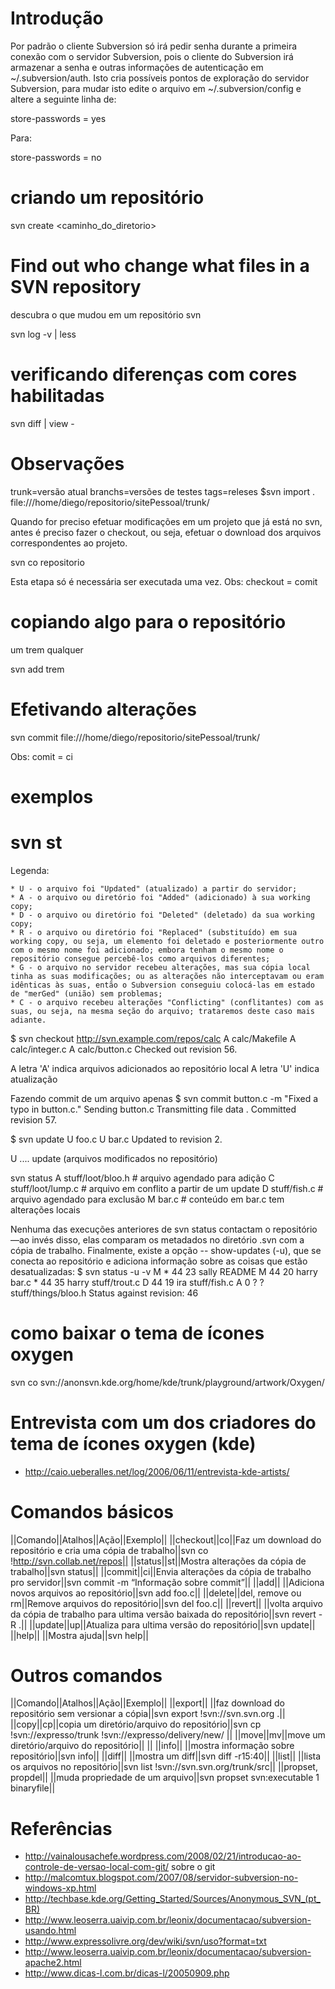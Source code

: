 # Introdução

Por padrão o cliente Subversion só irá pedir senha durante a primeira conexão com o servidor Subversion, pois o cliente do Subversion irá armazenar a senha e outras informações de autenticação em ~/.subversion/auth. Isto cria possíveis pontos de exploração do servidor Subversion, para mudar isto edite o arquivo em ~/.subversion/config e altere a seguinte linha de:

store-passwords = yes

Para:

store-passwords = no

# criando um repositório

  svn create <caminho_do_diretorio>


# Find out who change what files in a SVN repository
descubra o que mudou em um repositório svn

svn log -v | less


# verificando diferenças com cores habilitadas

svn diff | view -


# Observações

trunk=versão atual
branchs=versões de testes
tags=releses
$svn import   .   file:///home/diego/repositorio/sitePessoal/trunk/


Quando for preciso efetuar modificações em um
projeto que já está no svn, antes é preciso
fazer o checkout, ou seja, efetuar o download
dos arquivos correspondentes ao projeto.


  svn co repositorio

Esta etapa só é necessária ser executada uma vez.
Obs: checkout = comit

# copiando algo para o repositório
um trem qualquer

   svn add trem


# Efetivando alterações

  svn commit file:///home/diego/repositorio/sitePessoal/trunk/

Obs: comit = ci

# exemplos

# svn st

Legenda:

    * U - o arquivo foi "Updated" (atualizado) a partir do servidor;
    * A - o arquivo ou diretório foi "Added" (adicionado) à sua working copy;
    * D - o arquivo ou diretório foi "Deleted" (deletado) da sua working copy;
    * R - o arquivo ou diretório foi "Replaced" (substituído) em sua working copy, ou seja, um elemento foi deletado e posteriormente outro com o mesmo nome foi adicionado; embora tenham o mesmo nome o repositório consegue percebê-los como arquivos diferentes;
    * G - o arquivo no servidor recebeu alterações, mas sua cópia local tinha as suas modificações; ou as alterações não interceptavam ou eram idênticas às suas, então o Subversion conseguiu colocá-las em estado de "merGed" (união) sem problemas;
    * C - o arquivo recebeu alterações "Conflicting" (conflitantes) com as suas, ou seja, na mesma seção do arquivo; trataremos deste caso mais adiante.



$ svn checkout http://svn.example.com/repos/calc
A    calc/Makefile
A    calc/integer.c
A    calc/button.c
Checked out revision 56.

A letra 'A' indica arquivos adicionados ao repositório local
A letra 'U' indica atualização

Fazendo commit de um arquivo apenas
$ svn commit button.c -m "Fixed a typo in button.c."
Sending        button.c
Transmitting file data .
Committed revision 57.

$ svn update
U  foo.c
U  bar.c
Updated to revision 2.

U .... update (arquivos modificados no repositório)

svn status
A       stuff/loot/bloo.h   # arquivo agendado para adição
C       stuff/loot/lump.c   # arquivo em conflito a partir de um update
D       stuff/fish.c        # arquivo agendado para exclusão
M       bar.c               # conteúdo em bar.c tem alterações locais

Nenhuma  das  execuções  anteriores  de  svn  status  contactam  o  repositório—ao  invés  disso,  elas
comparam os metadados no diretório .svn com a cópia de trabalho. Finalmente, existe a opção --
show-updates (-u), que se conecta ao repositório e adiciona informação sobre as coisas que estão
desatualizadas:
$ svn status -u -v
M      *        44        23    sally     README
M               44        20    harry     bar.c
       *        44        35    harry     stuff/trout.c
D               44        19    ira       stuff/fish.c
A                0         ?     ?        stuff/things/bloo.h
Status against revision:   46




# como baixar o tema de ícones oxygen

svn co svn://anonsvn.kde.org/home/kde/trunk/playground/artwork/Oxygen/


# Entrevista com um dos criadores do tema de ícones oxygen (kde)
* http://caio.ueberalles.net/log/2006/06/11/entrevista-kde-artists/

# Comandos básicos
||Comando||Atalhos||Ação||Exemplo||
||checkout||co||Faz um download do repositório e cria uma cópia de trabalho||svn co !http://svn.collab.net/repos||
||status||st||Mostra alterações da cópia de trabalho||svn status||
||commit||ci||Envia alterações da cópia de trabalho pro servidor||svn commit -m “Informação sobre commit”||
||add|| ||Adiciona novos arquivos ao repositório||svn add foo.c||
||delete||del, remove ou rm||Remove arquivos do repositório||svn del foo.c||
||revert|| ||volta arquivo da cópia de trabalho para ultima versão baixada do repositório||svn revert -R .||
||update||up||Atualiza para ultima versão do repositório||svn update||
||help|| ||Mostra ajuda||svn help||

# Outros comandos
||Comando||Atalhos||Ação||Exemplo||
||export|| ||faz download do repositório sem versionar a cópia||svn export !svn://svn.svn.org .||
||copy||cp||copia um diretório/arquivo do repositório||svn cp !svn://expresso/trunk !svn://expresso/delivery/new/ ||
||move||mv||move um diretório/arquivo do repositório|| ||
||info|| ||mostra informação sobre repositório||svn info||
||diff|| ||mostra um diff||svn diff -r15:40||
||list|| ||lista os arquivos no repositório||svn list !svn://svn.svn.org/trunk/src||
||propset, propdel|| ||muda propriedade de um arquivo||svn propset svn:executable 1 binaryfile||

# Referências
* http://vainalousachefe.wordpress.com/2008/02/21/introducao-ao-controle-de-versao-local-com-git/ sobre o git
* http://malcomtux.blogspot.com/2007/08/servidor-subversion-no-windows-xp.html
* http://techbase.kde.org/Getting_Started/Sources/Anonymous_SVN_(pt_BR)
* http://www.leoserra.uaivip.com.br/leonix/documentacao/subversion-usando.html
* http://www.expressolivre.org/dev/wiki/svn/uso?format=txt
* http://www.leoserra.uaivip.com.br/leonix/documentacao/subversion-apache2.html
* http://www.dicas-l.com.br/dicas-l/20050909.php
